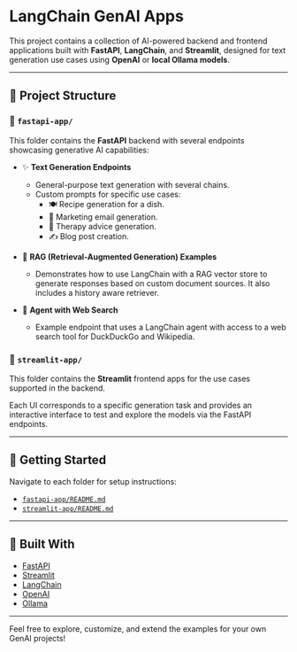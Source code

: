 # LangChain GenAI Apps

This project contains a collection of AI-powered backend and frontend applications built with **FastAPI**, **LangChain**, and **Streamlit**, designed for text generation use cases using **OpenAI** or **local Ollama models**.

---

## 🔧 Project Structure

### 📁 `fastapi-app/`

This folder contains the **FastAPI** backend with several endpoints showcasing generative AI capabilities:

- ✨ **Text Generation Endpoints**
  - General-purpose text generation with several chains.
  - Custom prompts for specific use cases:
    - 🍽️ Recipe generation for a dish.
    - 📧 Marketing email generation.
    - 🧠 Therapy advice generation.
    - ✍️ Blog post creation.

- 🔎 **RAG (Retrieval-Augmented Generation) Examples**
  - Demonstrates how to use LangChain with a RAG vector store to generate responses based on custom document sources. It also includes a history aware retriever.

- 🤖 **Agent with Web Search**
  - Example endpoint that uses a LangChain agent with access to a web search tool for DuckDuckGo and Wikipedia.

### 📁 `streamlit-app/`

This folder contains the **Streamlit** frontend apps for the use cases supported in the backend.

Each UI corresponds to a specific generation task and provides an interactive interface to test and explore the models via the FastAPI endpoints.

---

## 🚀 Getting Started

Navigate to each folder for setup instructions:

- [`fastapi-app/README.md`](./fastapi-app/README.md)
- [`streamlit-app/README.md`](./streamlit-app/README.md)

---

## 🧠 Built With

- [FastAPI](https://fastapi.tiangolo.com/)
- [Streamlit](https://streamlit.io/)
- [LangChain](https://www.langchain.com/)
- [OpenAI](https://openai.com/)
- [Ollama](https://ollama.com/)

---

Feel free to explore, customize, and extend the examples for your own GenAI projects!